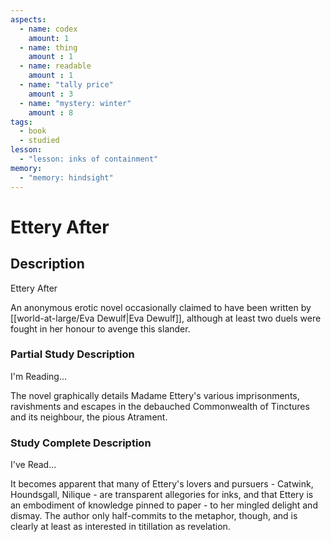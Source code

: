 ```yaml
---
aspects: 
  - name: codex
    amount: 1
  - name: thing
    amount : 1
  - name: readable
    amount : 1
  - name: "tally price"
    amount : 3
  - name: "mystery: winter"
    amount : 8
tags:
  - book
  - studied
lesson:
  - "lesson: inks of containment"
memory:
  - "memory: hindsight"
---
```


# Ettery After

## Description
Ettery After

An anonymous erotic novel occasionally claimed to have been written by [[world-at-large/Eva Dewulf|Eva Dewulf]], although at least two duels were fought in her honour to avenge this slander.
### Partial Study Description
I'm Reading...

The novel graphically details Madame Ettery's various imprisonments, ravishments and escapes in the debauched Commonwealth of Tinctures and its neighbour, the pious Atrament.
### Study Complete Description
I've Read...

It becomes apparent that many of Ettery's lovers and pursuers - Catwink, Houndsgall, Nilique - are transparent allegories for inks, and that Ettery is an embodiment of knowledge pinned to paper - to her mingled delight and dismay. The author only half-commits to the metaphor, though, and is clearly at least as interested in titillation as revelation.